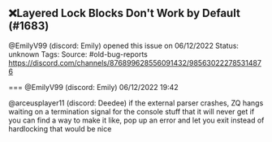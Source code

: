 ## ❌Layered Lock Blocks Don't Work by Default (#1683)
@EmilyV99 (discord: Emily) opened this issue on 06/12/2022
Status: unknown
Tags: 
Source: #old-bug-reports https://discord.com/channels/876899628556091432/985630222785314876


=== @EmilyV99 (discord: Emily) 06/12/2022 19:42

@arceusplayer11 (discord: Deedee)
if the external parser crashes, ZQ hangs waiting on a termination signal for the console stuff that it will never get
if you can find a way to make it like, pop up an error and let you exit instead of hardlocking that would be nice
